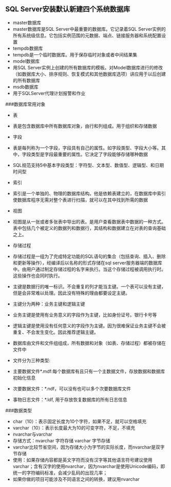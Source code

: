 ## SQL Server安装默认新建四个系统数据库
 - master数据库
  - master数据库是SQL Server中最重要的数据库。它记录着SQL Server实例的所有系统级信息。它包括实例范围的元数据、端点、链接服务器和系统配置设置
 - tempdb数据库
  - tempdb是一个临时数据库。用于保存临时对象或者中间结果集
 - model数据库
  - 用SQL Server实例上创建的所有数据库的模板。对Model数据库进行的修改（如数据库大小、排序规则、恢复模式和其他数据库选项）讲应用于以后创建的所有数据库
 - msdb数据库
  - 用于SQLServer代理计划报警和作业
  
###数据库常用对象
 - 表
  - 表是包含数据库中所有数据库对象，由行和列组成。用于组织和存储数据
 - 字段
  - 表是每列称为一个字段，字段具有自己的属性。如字段类型、字段大小等。其中，字段类型是字段最重要的属性。它决定了字段能够存储哪种数据
  - SQL规范支持5中基本字段类型：字符型、文本型、数值型、逻辑型、和日期时间型
 - 索引
  - 索引是一个单独的、物理的数据库结构。他是依赖表建立的，在数据库中索引使数据库程序无需对整个表进行扫描，就可以在其中找到所需的数据
 - 视图
  - 视图是从一张或者多张表中导出的表。是用户查看数据表中数据的一种方式。表中包括几个被定义的数据列和数据行，其结构和数据建立在对表的查询基础之上。
 - 存储过程
  - 存储过程是一组为了完成特定功能的SQL语句的集合（包括查询、插入、删除和更新等操作），经编译后以名称的形式存储在sql server服务器端的数据库中。由用户通过制定存储过程的名字来执行。当这个存储过程被调用执行时。这些操作也会同时执行。
 - 主键是数据行的唯一标识。不会重复的列才能当主键。一个表可以没有主键，但是会非常难以处理。因此没有特殊的理由都要设定主键。
 - 主键分为两种：业务主键和逻辑主键
 - 业务主键是使用有业务意义的字段作为主键，比如身份证号。银行卡号等
 - 逻辑主键是使用没有任何意义的字段作为主键。因为很难保证业务主键不会被重复、不会发生变化。因此推荐逻辑主键。
 
 - 数据库由文件和文件组组成，所有数据和对象（如表、存储过程）都被存储在文件中
 - 文件分为三种类型:
  - 主要数据文件*.mdf:每个数据库有且只有一个主数据文件，存放数据和数据库初始化信息
  - 次要数据文件：*.ndf，可以没有也可以多个次要数据库文件
  - 事物日志文件：*.ldf, 用于存放恢复数据库的所有日志信息
  
###数据类型
 - char（10）：表示固定长度为10个字符，如果不足，就可以空格填充
 - varchar（10）：表示长度最大为10的可变字符，不足，不填充
 - nvarchar与varchar
  - 存储方式：nvarchar 字符存储  varchar 字节存储
  - varchar比较节省空间，因为存储大小为字节的实际长度，而nvarchar是双字节存储
  - 使用：如果存储内容都是英文字符而没有汉字等其他语言符号建议使用varchar；含有汉字的使用nvarchar，因为nvarchar是使用Unicode编码，即统一的字符编码标准，会减少乱码的出现几率；
  - 如果你做的项目可能涉及不同语言之间的转换，建议用nvarchar
  
  